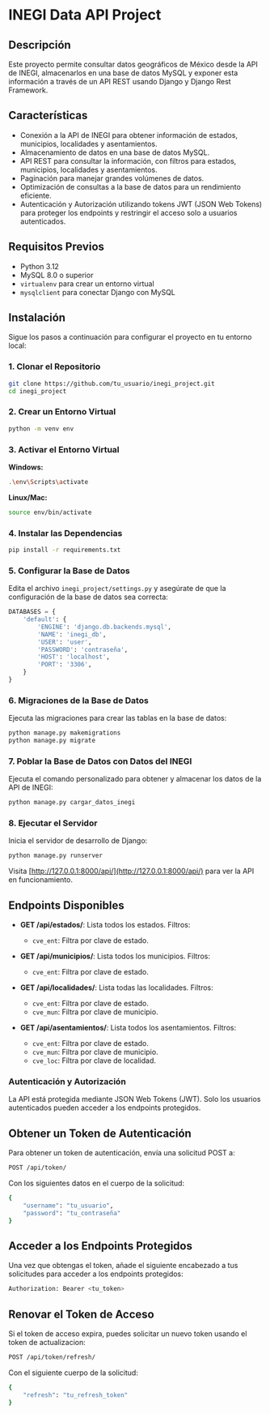 # INEGI Data API Project

## Descripción
Este proyecto permite consultar datos geográficos de México desde la API de INEGI, almacenarlos en una base de datos MySQL y exponer esta información a través de un API REST usando Django y Django Rest Framework. 

## Características
- Conexión a la API de INEGI para obtener información de estados, municipios, localidades y asentamientos.
- Almacenamiento de datos en una base de datos MySQL.
- API REST para consultar la información, con filtros para estados, municipios, localidades y asentamientos.
- Paginación para manejar grandes volúmenes de datos.
- Optimización de consultas a la base de datos para un rendimiento eficiente.
- Autenticación y Autorización utilizando tokens JWT (JSON Web Tokens) para proteger los endpoints y restringir el acceso solo a usuarios autenticados.

## Requisitos Previos
- Python 3.12
- MySQL 8.0 o superior
- `virtualenv` para crear un entorno virtual
- `mysqlclient` para conectar Django con MySQL

## Instalación
Sigue los pasos a continuación para configurar el proyecto en tu entorno local:

### 1. Clonar el Repositorio
```bash
git clone https://github.com/tu_usuario/inegi_project.git
cd inegi_project
```

### 2. Crear un Entorno Virtual
```bash
python -m venv env
```

### 3. Activar el Entorno Virtual
**Windows:**
```bash
.\env\Scripts\activate
```
**Linux/Mac:**
```bash
source env/bin/activate
```

### 4. Instalar las Dependencias
```bash
pip install -r requirements.txt
```

### 5. Configurar la Base de Datos
Edita el archivo `inegi_project/settings.py` y asegúrate de que la configuración de la base de datos sea correcta:

```python
DATABASES = {
    'default': {
        'ENGINE': 'django.db.backends.mysql',
        'NAME': 'inegi_db',
        'USER': 'user',  
        'PASSWORD': 'contraseña', 
        'HOST': 'localhost',  
        'PORT': '3306',  
    }
}
```

### 6. Migraciones de la Base de Datos
Ejecuta las migraciones para crear las tablas en la base de datos:

```bash
python manage.py makemigrations
python manage.py migrate
```

### 7. Poblar la Base de Datos con Datos del INEGI
Ejecuta el comando personalizado para obtener y almacenar los datos de la API de INEGI:

```bash
python manage.py cargar_datos_inegi
```

### 8. Ejecutar el Servidor
Inicia el servidor de desarrollo de Django:

```bash
python manage.py runserver
```

Visita [http://127.0.0.1:8000/api/](http://127.0.0.1:8000/api/) para ver la API en funcionamiento.

## Endpoints Disponibles

- **GET /api/estados/**: Lista todos los estados. Filtros:
  - `cve_ent`: Filtra por clave de estado.
  
- **GET /api/municipios/**: Lista todos los municipios. Filtros:
  - `cve_ent`: Filtra por clave de estado.
  
- **GET /api/localidades/**: Lista todas las localidades. Filtros:
  - `cve_ent`: Filtra por clave de estado.
  - `cve_mun`: Filtra por clave de municipio.
  
- **GET /api/asentamientos/**: Lista todos los asentamientos. Filtros:
  - `cve_ent`: Filtra por clave de estado.
  - `cve_mun`: Filtra por clave de municipio.
  - `cve_loc`: Filtra por clave de localidad.

### Autenticación y Autorización
La API está protegida mediante JSON Web Tokens (JWT). Solo los usuarios autenticados pueden acceder a los endpoints protegidos.

## Obtener un Token de Autenticación
Para obtener un token de autenticación, envía una solicitud POST a:

```bash
POST /api/token/
```
Con los siguientes datos en el cuerpo de la solicitud:
```bash
{
    "username": "tu_usuario",
    "password": "tu_contraseña"
}
```

## Acceder a los Endpoints Protegidos
Una vez que obtengas el token, añade el siguiente encabezado a tus solicitudes para acceder a los endpoints protegidos:
```bash
Authorization: Bearer <tu_token>
```

## Renovar el Token de Acceso
Si el token de acceso expira, puedes solicitar un nuevo token usando el token de actualizacion:
```bash
POST /api/token/refresh/
```
Con el siguiente cuerpo de la solicitud:
```bash
{
    "refresh": "tu_refresh_token"
}
```